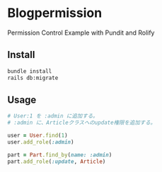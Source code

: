 # Blogpermission

Permission Control Example with Pundit and Rolify

## Install

```sh
bundle install
rails db:migrate
```

## Usage

```ruby
# User:1 を :admin に追加する。
# :admin に、Articleクラスへのupdate権限を追加する。

user = User.find(1)
user.add_role(:admin)

part = Part.find_by(name: :admin)
part.add_role(:update, Article)
```
